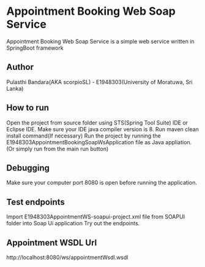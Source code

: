 # Appointment Booking Web Soap Service

Appointment Booking Web Soap Service is a simple web service written in SpringBoot framework

## Author

Pulasthi Bandara(AKA scorpioSL) - E1948303(University of Moratuwa, Sri Lanka)

## How to run

Open the project from source folder using STS(Spring Tool Suite) IDE or Eclipse IDE.
Make sure your IDE java compiler version is 8.
Run maven clean install command(If necessary)
Run the project by running the E1948303AppointmentBookingSoapWsApplication file as Java appliation.(Or simply run from the main run button)

## Debugging

Make sure your computer port 8080 is open before running the application.

## Test endpoints

Import E1948303AppointmentWS-soapui-project.xml file from SOAPUI folder into Soap Ui application
Try out the endpoints.


## Appointment WSDL Url
http://localhost:8080/ws/appointmentWsdl.wsdl

